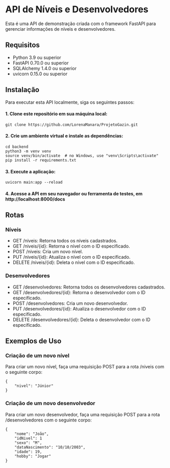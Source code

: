 <!-- usado para explicar as coisas no git -->

# API de Níveis e Desenvolvedores
Esta é uma API de demonstração criada com o framework FastAPI para gerenciar informações de níveis e desenvolvedores.

## Requisitos
* Python 3.9 ou superior
* FastAPI 0.70.0 ou superior
* SQLAlchemy 1.4.0 ou superior
* uvicorn 0.15.0 ou superior

## Instalação

Para executar esta API localmente, siga os seguintes passos:
#### 1. Clone este repositório em sua máquina local:
```
git clone https://github.com/LorenaManara/ProjetoGazin.git
```

#### 2. Crie um ambiente virtual e instale as dependências:
```
cd backend
python3 -m venv venv
source venv/bin/activate  # no Windows, use "venv\Scripts\activate"
pip install -r requirements.txt
```

#### 3. Execute a aplicação:


```
uvicorn main:app --reload
```

#### 4. Acesse a API em seu navegador ou ferramenta de testes, em http://localhost:8000/docs

## Rotas

### Níveis
* GET /niveis: Retorna todos os níveis cadastrados.
* GET /niveis/{id}: Retorna o nível com o ID especificado.
* POST /niveis: Cria um novo nível.
* PUT /niveis/{id}: Atualiza o nível com o ID especificado.
* DELETE /niveis/{id}: Deleta o nível com o ID especificado.

### Desenvolvedores

* GET /desenvolvedores: Retorna todos os desenvolvedores cadastrados.
* GET /desenvolvedores/{id}: Retorna o desenvolvedor com o ID especificado.
* POST /desenvolvedores: Cria um novo desenvolvedor.
* PUT /desenvolvedores/{id}: Atualiza o desenvolvedor com o ID especificado.
* DELETE /desenvolvedores/{id}: Deleta o desenvolvedor com o ID especificado.

## Exemplos de Uso

### Criação de um novo nível

Para criar um novo nível, faça uma requisição POST para a rota /niveis com o seguinte corpo:

```
{
    "nivel": "Júnior"
}
```

### Criação de um novo desenvolvedor

Para criar um novo desenvolvedor, faça uma requisição POST para a rota /desenvolvedores com o seguinte corpo:

```
{
    "nome": "João",
    "idNivel": 1
    "sexo": "M",
    "dataNascimento": "10/10/2003",
    "idade": 19,
    "hobby": "Jogar"
}
```